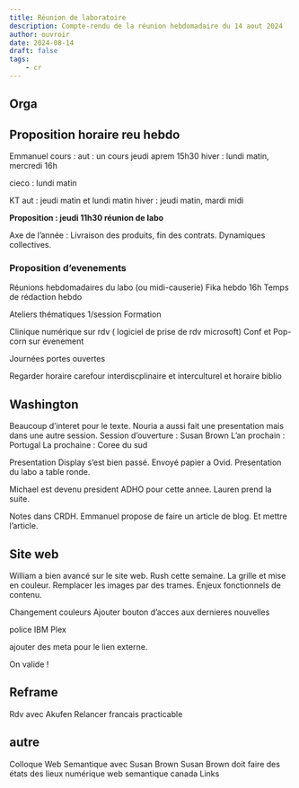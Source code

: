 ```yaml
---
title: Réunion de laboratoire 
description: Compte-rendu de la réunion hebdomadaire du 14 aout 2024
author: ouvroir
date: 2024-08-14
draft: false
tags:
    - cr
---
```


## Orga

## Proposition horaire reu hebdo 

Emmanuel cours : 
aut : un cours jeudi aprem 15h30
hiver : lundi matin, mercredi 16h

cieco : lundi matin

KT
aut : jeudi matin et lundi matin
hiver : jeudi matin, mardi midi 

**Proposition : jeudi 11h30 réunion de labo**

Axe de l’année : Livraison des produits, fin des contrats. Dynamiques collectives. 

### Proposition d’evenements

Réunions hebdomadaires du labo (ou midi-causerie)
Fika hebdo 16h
Temps de rédaction hebdo

Ateliers thématiques 1/session
Formation 

Clinique numérique sur rdv ( logiciel de prise de rdv microsoft)
Conf et Pop-corn sur evenement

Journées portes ouvertes

Regarder horaire carefour interdiscplinaire et interculturel et horaire biblio



## Washington

Beaucoup d’interet pour le texte. 
Nouria a aussi fait une presentation mais dans une autre session. 
Session d’ouverture : Susan Brown
L’an prochain : Portugal 
La prochaine : Coree du sud 

Presentation Display s’est bien passé.
Envoyé papier a Ovid. 
Presentation du labo a table ronde. 

Michael est devenu president ADHO pour cette annee. 
Lauren prend la suite.

Notes dans CRDH. Emmanuel propose de faire un article de blog. Et mettre l’article. 

## Site web

William a bien avancé sur le site web. 
Rush cette semaine. 
La grille et mise en couleur. Remplacer les images par des trames. Enjeux fonctionnels de contenu. 

Changement couleurs
Ajouter bouton d’acces aux dernieres nouvelles 

police IBM Plex

ajouter des meta pour le lien externe. 

On valide ! 

## Reframe 

Rdv avec Akufen 
Relancer francais practicable



## autre
Colloque Web Semantique avec Susan Brown
Susan Brown doit faire des états des lieux numérique web semantique canada Links
